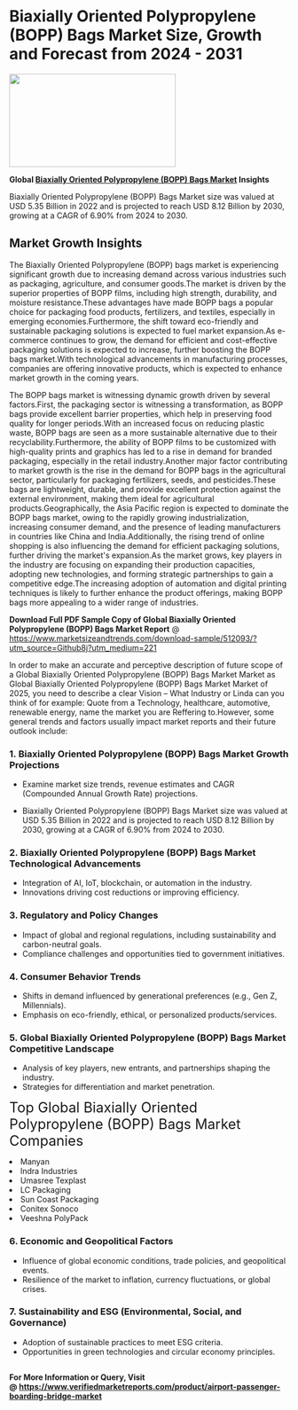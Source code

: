 <H1>Biaxially Oriented Polypropylene (BOPP) Bags Market Size, Growth and Forecast from 2024 - 2031</H1><img class="aligncenter size-medium wp-image-584254" src="https://thirdeyenews.in/wp-content/uploads/2024/09/Global-Market-Research-300x168.jpeg" alt="" width="300" height="168" /><p><strong>Global&nbsp;<a href="https://www.marketsizeandtrends.com/download-sample/512093/?utm_source=Github8j?utm_medium=221">Biaxially Oriented Polypropylene (BOPP) Bags Market</a> Insights</strong></p><p>Biaxially Oriented Polypropylene (BOPP) Bags Market size was valued at USD 5.35 Billion in 2022 and is projected to reach USD 8.12 Billion by 2030, growing at a CAGR of 6.90% from 2024 to 2030.</p><p><h2>Market Growth Insights</h2> <p>The Biaxially Oriented Polypropylene (BOPP) bags market is experiencing significant growth due to increasing demand across various industries such as packaging, agriculture, and consumer goods.The market is driven by the superior properties of BOPP films, including high strength, durability, and moisture resistance.These advantages have made BOPP bags a popular choice for packaging food products, fertilizers, and textiles, especially in emerging economies.Furthermore, the shift toward eco-friendly and sustainable packaging solutions is expected to fuel market expansion.As e-commerce continues to grow, the demand for efficient and cost-effective packaging solutions is expected to increase, further boosting the BOPP bags market.With technological advancements in manufacturing processes, companies are offering innovative products, which is expected to enhance market growth in the coming years.</p> <p>The BOPP bags market is witnessing dynamic growth driven by several factors.First, the packaging sector is witnessing a transformation, as BOPP bags provide excellent barrier properties, which help in preserving food quality for longer periods.With an increased focus on reducing plastic waste, BOPP bags are seen as a more sustainable alternative due to their recyclability.Furthermore, the ability of BOPP films to be customized with high-quality prints and graphics has led to a rise in demand for branded packaging, especially in the retail industry.Another major factor contributing to market growth is the rise in the demand for BOPP bags in the agricultural sector, particularly for packaging fertilizers, seeds, and pesticides.These bags are lightweight, durable, and provide excellent protection against the external environment, making them ideal for agricultural products.Geographically, the Asia Pacific region is expected to dominate the BOPP bags market, owing to the rapidly growing industrialization, increasing consumer demand, and the presence of leading manufacturers in countries like China and India.Additionally, the rising trend of online shopping is also influencing the demand for efficient packaging solutions, further driving the market's expansion.As the market grows, key players in the industry are focusing on expanding their production capacities, adopting new technologies, and forming strategic partnerships to gain a competitive edge.The increasing adoption of automation and digital printing techniques is likely to further enhance the product offerings, making BOPP bags more appealing to a wider range of industries.</p><p><span class=""><strong>Download Full PDF Sample Copy of Global Biaxially Oriented Polypropylene (BOPP) Bags Market Report</strong> @ <a href="https://www.marketsizeandtrends.com/download-sample/512093/?utm_source=Github8j?utm_medium=221" target="_blank">https://www.marketsizeandtrends.com/download-sample/512093/?utm_source=Github8j?utm_medium=221</a></span></p><p>In order to make an accurate and perceptive description of future scope of a Global&nbsp;Biaxially Oriented Polypropylene (BOPP) Bags Market Market as Global&nbsp;Biaxially Oriented Polypropylene (BOPP) Bags Market Market of 2025, you need to describe a clear Vision &ndash; What Industry or Linda can you think of for example: Quote from a Technology, healthcare, automotive, renewable energy, name the market you are Reffering to.However, some general trends and factors usually impact market reports and their future outlook include:</p><h3>1.&nbsp;<strong>Biaxially Oriented Polypropylene (BOPP) Bags Market Growth Projections</strong></h3><ul><li>Examine market size trends, revenue estimates and CAGR (Compounded Annual Growth Rate) projections.</li><li><p>Biaxially Oriented Polypropylene (BOPP) Bags Market size was valued at USD 5.35 Billion in 2022 and is projected to reach USD 8.12 Billion by 2030, growing at a CAGR of 6.90% from 2024 to 2030.</p></li></ul><h3>2.&nbsp;<strong>Biaxially Oriented Polypropylene (BOPP) Bags Market Technological Advancements</strong></h3><ul><li>Integration of AI, IoT, blockchain, or automation in the industry.</li><li>Innovations driving cost reductions or improving efficiency.</li></ul><h3>3.&nbsp;<strong>Regulatory and Policy Changes</strong></h3><ul><li>Impact of global and regional regulations, including sustainability and carbon-neutral goals.</li><li>Compliance challenges and opportunities tied to government initiatives.</li></ul><h3>4.&nbsp;<strong>Consumer Behavior Trends</strong></h3><ul><li>Shifts in demand influenced by generational preferences (e.g., Gen Z, Millennials).</li><li>Emphasis on eco-friendly, ethical, or personalized products/services.</li></ul><h3>5.&nbsp;<strong>Global Biaxially Oriented Polypropylene (BOPP) Bags Market Competitive Landscape</strong></h3><ul><li>Analysis of key players, new entrants, and partnerships shaping the industry.</li><li>Strategies for differentiation and market penetration.</li></ul><p data-pm-slice="1 1 []"><span style="color: inherit; font-family: inherit; font-size: 25px;">Top Global Biaxially Oriented Polypropylene (BOPP) Bags Market Companies</span></p><div class="" data-test-id=""><p><li>Manyan</li><li> Indra Industries</li><li> Umasree Texplast</li><li> LC Packaging</li><li> Sun Coast Packaging</li><li> Conitex Sonoco</li><li> Veeshna PolyPack</li></p></div><h3>6.&nbsp;<strong>Economic and Geopolitical Factors</strong></h3><ul><li>Influence of global economic conditions, trade policies, and geopolitical events.</li><li>Resilience of the market to inflation, currency fluctuations, or global crises.</li></ul><h3>7.&nbsp;<strong>Sustainability and ESG (Environmental, Social, and Governance)</strong></h3><ul><li>Adoption of sustainable practices to meet ESG criteria.</li><li>Opportunities in green technologies and circular economy principles.</li></ul><h2><strong style="font-size: 14px;">For More Information or Query, Visit @&nbsp;</strong><a style="background-color: #ffffff; font-size: 14px;" href="https://www.marketsizeandtrends.com/report/biaxially-oriented-polypropylene-bopp-bags-market/" target="_blank">https://www.verifiedmarketreports.com/product/airport-passenger-boarding-bridge-market</a></h2>